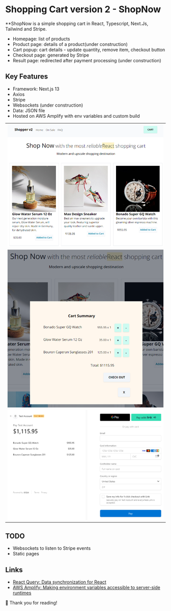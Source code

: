 # Shopping Cart version 2 - ShopNow

**ShopNow is a simple shopping cart in React, Typescript, Next.Js, Tailwind and Stripe.

- Homepage: list of products
- Product page: details of a product(under construction)
- Cart popup: cart details - update quantity, remove item, checkout button
- Checkout page: generated by Stripe
- Result page: redirected after payment processing (under construction)

## Key Features

- Framework: Next.js 13
- Axios 
- Stripe
- Websockets (under construction)
- Data: JSON file
- Hosted on AWS Amplify with env variables and custom build

<table>
<tbody>
 <tr>
<td align="center">
<img  style="width:500px" src="https://github.com/jparkley/shopper2-nextjs-stripe/blob/main/screenshot-ts-shopnow-01.png"> 
</td>
</tr>
 <tr>
<td align="center">
<img  style="width:500px" src="https://github.com/jparkley/shopper2-nextjs-stripe/blob/main/screenshot-ts-shopnow-02.png"> 
</td>
</tr>
 <tr>
<td align="center">
<img  style="width:500px" src="https://github.com/jparkley/shopper2-nextjs-stripe/blob/main/screenshot-ts-shopnow-03.png"> 
</td>
</tr>
</tbody>
</table>

## TODO

- Websockets to listen to Stripe events
- Static pages

## Links

- <a href="https://react-query.tanstack.com/" target="_blank">React Query: Data
  synchronization for React</a>
- <a href="https://docs.aws.amazon.com/amplify/latest/userguide/ssr-environment-variables.html" target="_blank">AWS Amplify: Making environment variables accessible to server-side runtimes</a>

:musical_note: Thank you for reading!
